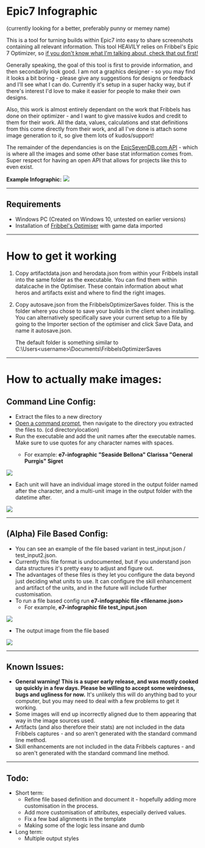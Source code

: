 # Epic7 Infographic
(currently looking for a better, preferably punny or memey name)

This is a tool for turning builds within Epic7 into easy to share screenshots containing all relevant information. This tool HEAVILY relies on Fribbel's Epic 7 Optimizer, so [if you don't know what I'm talking about, check that out first!]((https://github.com/fribbels/Fribbels-Epic-7-Optimizer/)) 

Generally speaking, the goal of this tool is first to provide information, and then secondarily look good. I am not a graphics designer - so you may find it looks a bit boring - please give any suggestions for designs or feedback and I'll see what I can do. Currently it's setup in a super hacky way, but if there's interest I'd love to make it easier for people to make their own designs. 

Also, this work is almost entirely dependant on the work that Fribbels has done on their optimizer - and I want to give massive kudos and credit to them for their work. All the data, values, calculations and stat definitions from this come directly from their work, and all I've done is attach some image generation to it, so give them lots of kudos/support!

The remainder of the dependancies is on the [EpicSevenDB.com API](https://api.epicsevendb.com/) - which is where all the images and some other base stat information comes from. Super respect for having an open API that allows for projects like this to even exist. 


**Example Infographic:**
![](https://i.imgur.com/nVAVYtd.png)
_________________
## Requirements
- Windows PC (Created on Windows 10, untested on earlier versions)
- Installation of [Fribbel's Optimiser](https://github.com/fribbels/Fribbels-Epic-7-Optimizer/) with game data imported
_________________
# How to get it working
1. Copy artifactdata.json and herodata.json from within your Fribbels install into the same folder as the executable.  You can find them within data\cache in the Optimiser. These contain information about what heros and artifacts exist and where to find the right images.

2. Copy autosave.json from the FribbelsOptimizerSaves folder. This is the folder where you chose to save your builds in the client when installing. You can alternatively specifically save your current setup to a file by going to the Importer section of the optimiser and click Save Data, and name it autosave.json.

   The default folder is something similar to C:\Users\<username>\Documents\FribbelsOptimizerSaves
_________________
# How to actually make images:
## Command Line Config:
- Extract the files to a new directory
- [Open a command prompt](https://www.howtogeek.com/235101/10-ways-to-open-the-command-prompt-in-windows-10/), then navigate to the directory you extracted the files to. (cd directorylocation)
- Run the executable and add the unit names after the executable names.  Make sure to use quotes for any character names with spaces. <screenshot>
  - For example: **e7-infographic "Seaside Bellona" Clarissa "General Purrgis" Sigret**

![](https://i.imgur.com/lfxygMo.png)

- Each unit will have an individual image stored in the output folder named after the character, and a multi-unit image in the output folder with the datetime after.

![](https://i.imgur.com/VhJ07aE.png)
_________________
## (Alpha) File Based Config:
- You can see an example of the file based variant in test_input.json / test_input2.json.
- Currently this file format is undocumented, but if you understand json data structures it's pretty easy to adjust and figure out.
- The advantages of these files is they let you configure the data beyond just deciding what units to use. It can configure the skill enhancement and artifact of the units, and in the future will include further customisation.
- To run a file based config run **e7-infographic file <filename.json>**
  - For example,  **e7-infographic file test_input.json**

![](https://i.imgur.com/PNMwTKz.png)

- The output image from the file based 

![](https://i.imgur.com/fzmwvMU.png)

_________________
## Known Issues:
- **General warning! This is a super early release, and was mostly cooked up quickly in a few days. Please be willing to accept some weirdness, bugs and ugliness for now.** It's unlikely this will do anything bad to your computer, but you may need to deal with a few problems to get it working.
- Some images will end up incorrectly aligned due to them appearing that way in the image sources used.
- Artifacts (and also therefore their stats) are not included in the data Fribbels captures - and so aren't generated with the standard command line method.
- Skill enhancements are not included in the data Fribbels captures - and so aren't generated with the standard command line method.

_________________
## Todo:
- Short term:
  - Refine file based definition and document it - hopefully adding more customisation in the process.
  - Add more customisation of attributes, especially derived values.
  - Fix a few bad alignments in the template
  - Making some of the logic less insane and dumb
- Long term:
  - Multiple output styles
